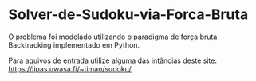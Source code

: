 # Solver-de-Sudoku-via-Forca-Bruta
O problema foi modelado utilizando o paradigma de força bruta Backtracking implementado em Python.

Para aquivos de entrada utilize alguma das intâncias deste site: https://lipas.uwasa.fi/~timan/sudoku/

